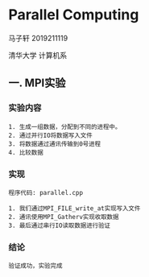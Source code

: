 # Parallel Computing
马子轩 2019211119

清华大学 计算机系

## 一. MPI实验
### 实验内容

    1. 生成一组数据，分配到不同的进程中。
    2. 通过并行IO将数据写入文件
    3. 将数据通过通讯传输到0号进程
    4. 比较数据

### 实现

    程序代码: parallel.cpp
    
    1. 我们通过MPI_FILE_write_at实现写入文件
    2. 通讯使用MPI_Gatherv实现收取数据
    3. 最后通过串行IO读取数据进行验证

### 结论
    
    验证成功，实验完成

